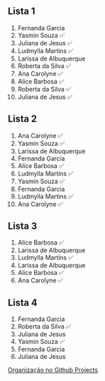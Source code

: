 ## Lista 1  
1. Fernanda Garcia 
2. Yasmin Souza ✅ 
3. Juliana de Jesus ✅ 
4. Ludmylla Martins ✅ 
5. Larissa de Albuquerque 
6. Roberta da Silva ✅ 
7. Ana Carolyne ✅
8. Alice Barbosa ✅
9. Roberta da Silva ✅ 
10. Juliana de Jesus ✅ 

## Lista 2 
1. Ana Carolyne ✅
2. Yasmin Souza ✅ 
3. Larissa de Albuquerque 
4. Fernanda Garcia 
5. Alice Barbosa ✅
6. Ludmylla Martins ✅ 
7. Yasmin Souza ✅ 
8. Fernanda Garcia 
9. Ludmylla Martins ✅ 
10. Ana Carolyne ✅

## Lista 3 
1. Alice Barbosa ✅
2. Larissa de Albuquerque 
3. Ludmylla Martins ✅
4. Larissa de Albuquerque 
5. Alice Barbosa ✅
6. Ana Carolyne ✅

## Lista 4 
1. Fernanda Garcia 
2. Roberta da Silva ✅
3. Juliana de Jesus 
4. Yasmin Souza ✅  
5. Fernanda Garcia 
6. Juliana de Jesus 

[Organização no Github Projects ](https://github.com/orgs/Squad-Jaqueline-Goes/projects/4/views/1)
